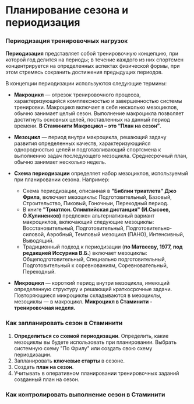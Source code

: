 # Планирование сезона и периодизация



### Периодизация тренировочных нагрузок

**Периодизация** представляет собой тренировочную концепцию, при которой год делится на периоды; в течение каждого из них спортсмен концентрируется на определенных аспектах физической формы, при этом стремясь сохранить достижения предыдущих периодов.

В концепции периодизации используются следующие термины:

* **Макроцикл** — отрезок тренировочного процесса, характеризующийся комплексностью и завершенностью системы тренировки. Макроцикл включает в себя несколько мезоциклов, обычно занимает целый сезон. Выполнение макроцикла позволяет достигнуть основных целей, поставленных на данный период времени. **В Стаминити Макроцикл – это “План на сезон”**.

* **Мезоцикл** — период внутри макроцикла, решающий задачу развития определенных качеств, характеризующийся однородностью целей и подготавливающий спортсмена к выполнению задач последующего мезоцикла. Среднесрочный план, обычно занимает несколько недель.

* **Схема периодизации** определяет набор мезоциклов, используемый при планировании сезона. Например:

  * Схема периодизации, описанная в **"Библии триатлета" Джо Фрила**, включает мезоциклы: Подготовительный, Базовый, Строительство, Пиковый, Гоночныи, Переходный период. 
  * В книге **"Триатлон. Олимпийская дистанция" \(И.Сысоев, О.Кулиненков\)** предложен альтернативный вариант макроциклов, включающий следующие мезоциклы: Восстановительный, Подготовительный, Подготовительно-силовой, Аэробный, Темповый мезоцикл \(ПАНО\), Интенсивный, Выводящий.
  * Традиционный подход к периодизации \(**по Матвееву, 1977, под редакцией Иссурина В.Б.**\) включает мезоциклы: Общеподготовительный, Специально подготовительный, Подготовительный к соревнованиям, Соревновательный, Переходный. 

* **Микроцикл** — короткий период внутри мезоцикла, имеющий определенную структуру и решающий краткосрочные задачи. Повторяющиеся микроциклы складываются в мезоциклы, мезоциклы — в макроцикл. **Микроцикл в Стаминити - тренировочная неделя.**

### Как запланировать сезон в Стаминити
 
1. **Определиться со схемой периодизации**. Определить, какие мезоциклы вы будете использовать при планировании. Выбрать системную схему "По Фрилу" или создать свою схему периодизации.
2. Запланировать **ключевые старты** в сезоне.
3. Создать **план на сезон**.
4. Учитывать в оперативном планировании тренировочных заданий созданный план на сезон.  



### Как контролировать выполнение  сезон в Стаминити






